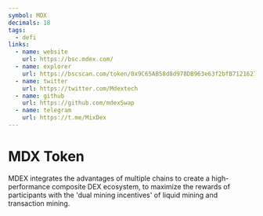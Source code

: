 ```yaml
---
symbol: MDX
decimals: 18
tags:
  - defi
links:
  - name: website
    url: https://bsc.mdex.com/
  - name: explorer
    url: https://bscscan.com/token/0x9C65AB58d8d978DB963e63f2bfB7121627e3a739
  - name: twitter
    url: https://twitter.com/Mdextech
  - name: github
    url: https://github.com/mdexSwap
  - name: telegram
    url: https://t.me/MixDex
---
```


# MDX Token

MDEX integrates the advantages of multiple chains to create a high-performance composite DEX ecosystem, to maximize the rewards of participants with the 'dual mining incentives' of liquid mining and transaction mining.
